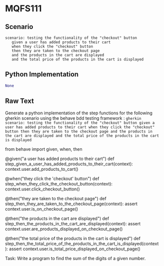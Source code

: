 # MQFS111
## Scenario
```gherkin
scenario: testing the functionality of the "checkout" button 
   given a user has added products to their cart 
   when they click the "checkout" button 
   then they are taken to the checkout page 
   and the products in the cart are displayed 
   and the total price of the products in the cart is displayed
```


## Python Implementation
```python
None
```


## Raw Text
Generate a python implementation of the step functions for the following gherkin scenario using the behave bdd testing framework : ```gherkin scenario: testing the functionality of the "checkout" button given a user has added products to their cart when they click the "checkout" button then they are taken to the checkout page and the products in the cart are displayed and the total price of the products in the cart is displayed ```



from behave import given, when, then

@given("a user has added products to their cart")
def step_given_a_user_has_added_products_to_their_cart(context):
    context.user.add_products_to_cart()

@when("they click the 'checkout' button")
def step_when_they_click_the_checkout_button(context):
    context.user.click_checkout_button()

@then("they are taken to the checkout page")
def step_then_they_are_taken_to_the_checkout_page(context):
    assert context.user.is_on_checkout_page()

@then("the products in the cart are displayed")
def step_then_the_products_in_the_cart_are_displayed(context):
    assert context.user.are_products_displayed_on_checkout_page()

@then("the total price of the products in the cart is displayed")
def step_then_the_total_price_of_the_products_in_the_cart_is_displayed(context):
    assert context.user.is_total_price_displayed_on_checkout_page()


Task: Write a program to find the sum of the digits of a given number.
